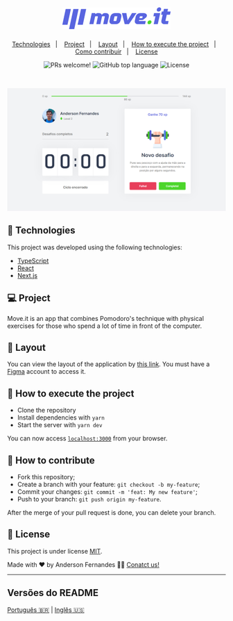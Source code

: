 <h1 align="center">
  <img src="./public/logo.png" alt="Moveit">
</h1>

<p align="center">
  <a href="#-technologies">Technologies</a>&nbsp;&nbsp;&nbsp;|&nbsp;&nbsp;&nbsp;
  <a href="#-project">Project</a>&nbsp;&nbsp;&nbsp;|&nbsp;&nbsp;&nbsp;
  <a href="#-layout">Layout</a>&nbsp;&nbsp;&nbsp;|&nbsp;&nbsp;&nbsp;
  <a href="#-how-to-execute-the-project">How to execute the project</a>&nbsp;&nbsp;&nbsp;|&nbsp;&nbsp;&nbsp;
  <a href="#-how-to-contribute">Como contribuir</a>&nbsp;&nbsp;&nbsp;|&nbsp;&nbsp;&nbsp;
  <a href="#-license">License</a>
</p>

<p align="center">
  <img src="https://img.shields.io/static/v1?label=PRs&message=welcome&color=5965E0&labelColor=000000" alt="PRs welcome!" />

 <img alt="GitHub top language" src="https://img.shields.io/github/languages/top/AndersonUfop/move.it?color=5965E0&labelColor=000000" alt="Language">

  <img alt="License" src="https://img.shields.io/static/v1?label=license&message=MIT&color=5965E0&labelColor=000000">

</p>

<br>
<p align="center">
  <img src="./public/moveit.png" alt="Move.it">
</p>

## 🚀 Technologies

This project was developed using the following technologies:

- [TypeScript](https://www.typescriptlang.org)
- [React](https://pt-br.reactjs.org)
- [Next.js](https://nextjs.org)

## 💻 Project

Move.it is an app that combines Pomodoro's technique with physical exercises for those who spend a lot of time in front of the computer.

## 🔖 Layout

You can view the layout of the application by [this link](https://www.figma.com/file/ge20pu3ofMOKoliUyKx1Nl/Move.it-1.0). You must have a [Figma](http://figma.com/) account to access it.


## 🚀 How to execute the project

- Clone the repository
- Install dependencies with `yarn`
- Start the server with `yarn dev`

You can now access [`localhost:3000`](http://localhost:3000) from your browser.


## 🤔 How to contribute

- Fork this repository;
- Create a branch with your feature: `git checkout -b my-feature`;
- Commit your changes: `git commit -m 'feat: My new feature'`;
- Push to your branch: `git push origin my-feature`.

After the merge of your pull request is done, you can delete your branch.

## 📄 License

This project is under license [MIT](./LICENSE).

Made with ❤️ by Anderson Fernandes 👋🏽 [Conatct us!](https://www.linkedin.com/in/anderson-fernandes-8b5a50135/)

---

##  Versões do README

[Português 🇧🇷](./README.md)  |  [Inglês 🇺🇸](./README-en.md)